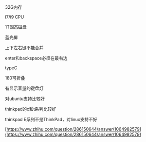 32G内存

i7/i9 CPU

1T固态磁盘

蓝光屏

上下左右键不能合并

enter和backspace必须在最右边

typeC

180可折叠

有显示音量的键盘灯

对ubuntu支持比较好

thinkpad的x和t系列比较好

thinkpad E系列不是ThinkPad，对linux支持不好

[https://www.zhihu.com/question/286150644/answer/1064982579](https://www.zhihu.com/question/286150644/answer/1064982579)

